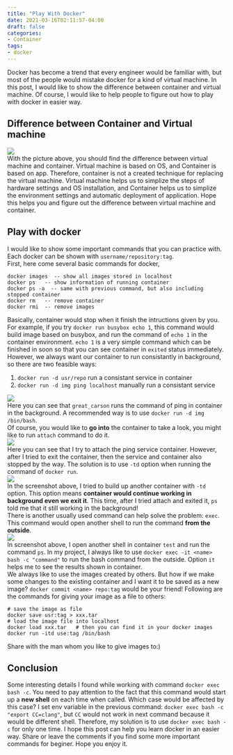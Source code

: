 ```yaml
---
title: "Play With Docker"
date: 2021-03-16T02:11:57-04:00
draft: false
categories:
- Container
tags:
- docker
---
```


Docker has become a trend that every engineer would be familiar with, but most of the people would mistake docker for a kind of virtual machine. In this post, I would like to show the difference between container and virtual machine. Of course, I would like to help people to figure out how to play with docker in easier way.

## Difference between Container and Virtual machine
![](/3-16-21/diff-container-vm.png)  
With the picture above, you should find the difference between virtual machine and container. Virtual machine is based on OS, and Container is based on app. Therefore, container is not a created technique for replacing the virtual machine. Virtual machine helps us to simplize the steps of hardware settings and OS installation, and Container helps us to simplize the environment settings and automatic deployment of application. Hope this helps you and figure out the difference between virtual machine and container.

## Play with docker
I would like to show some important commands that you can practice with.  
Each docker can be shown with `username/repository:tag`.  
First, here come several basic commands for docker,  
```
docker images  -- show all images stored in localhost
docker ps   -- show information of running container
docker ps -a  -- same with previous command, but also including stopped container
docker rm   -- remove container
docker rmi  -- remove images
```
Basically, container would stop when it finish the intructions given by you. For example, if you try `docker run busybox echo 1`, this command would build image based on busybox, and run the command of `echo 1` in the container environment. `echo 1` is a very simple command which can be finished in soon so that you can see container in `exited` status immediately. However, we always want our container to run consistantly in background, so there are two feasible ways:  
1. `docker run -d usr/repo`
run a consistant service in container
2. `docker run -d img ping localhost`
manually run a consistant service  

![](/3-16-21/docker-d.png)  
Here you can see that `great_carson` runs the command of ping in container in the background. A recommended way is to use `docker run -d img /bin/bash`.  
Of course, you would like to **go into** the container to take a look, you might like to run `attach` command to do it.  
![](/3-16-21/docker-attach.png)  
Here you can see that I try to attach the ping service container. However, after I tried to exit the container, then the service and container also stopped by the way. The solution is to use `-td` option when running the command of `docker run`.  
![](/3-16-21/docker-attach-td.png)  
In the screenshot above, I tried to build up another container with `-td` option. This option means **container would continue working in background even we exit it**. This time, after I tried attach and exited it, `ps` told me that it still working in the background!  
There is another usually used command can help solve the problem: `exec`. This command would open another shell to run the command **from the outside**.  
![](/3-16-21/docker-exec.png)  
In screenshot above, I open another shell in container `test` and run the command `ps`. In my project, I always like to use `docker exec -it <name> bash -c "command"` to run the bash command from the outside. Option `it` helps me to see the results shown in container.  
We always like to use the images created by others. But how if we make some changes to the existing container and I want it to be saved as a new image? `docker commit <name> repo:tag` would be your friend! Following are the commands for giving your image as a file to others:  
```
# save the image as file
docker save usr:tag > xxx.tar
# load the image file into localhost
docker load xxx.tar   # then you can find it in your docker images
docker run -itd use:tag /bin/bash
```
Share with the man whom you like to give images to:)  

## Conclusion
Some interesting details I found while working with command `docker exec bash -c`. You need to pay attention to the fact that this command would start up a **new shell** on each time when called. Which case would be affected by this case? I set env variable in the previous command: `docker exec bash -c "export CC=clang"`, but `CC` would not work in next command because it would be different shell. Therefore, my solution is to use `docker exec bash -c` for only one time. I hope this post can help you learn docker in an easier way. Share or leave the comments if you find some more important commands for beginer. Hope you enjoy it.
